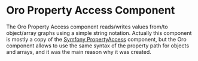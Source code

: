 Oro Property Access Component
=============================

The Oro Property Access component reads/writes values from/to object/array graphs using a simple string notation.
Actually this component is mostly a copy of the [Symfony PropertyAccess](http://symfony.com/doc/current/components/property_access/index.html) component, but the Oro component allows to use the same syntax of the property path for objects and arrays, and it was the main reason why it was created.
